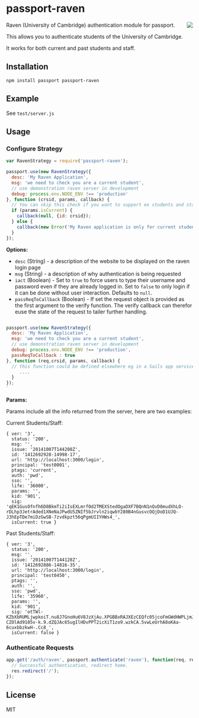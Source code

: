 # passport-raven

<img src="http://i.imgur.com/EtxtRb0.png" align="right"/>

Raven (University of Cambridge) authentication module for passport.

This allows you to authenticate students of the University of Cambridge.

It works for both current and past students and staff.

## Installation

```
npm install passport passport-raven
```

## Example

See `test/server.js`

## Usage

### Configure Strategy

```js
var RavenStrategy = require('passport-raven');

passport.use(new RavenStrategy({
  desc: 'My Raven Application',
  msg: 'we need to check you are a current student',
  // use demonstration raven server in development
  debug: process.env.NODE_ENV !== 'production'
}, function (crsid, params, callback) {
  // You can skip this check if you want to support ex students and staff as well
  if (params.isCurrent) {
    callback(null, {id: crsid});
  } else {
    callback(new Error('My Raven application is only for current students and staff');
  }
});
```

**Options:**

 - `desc` (String) - a description of the website to be displayed on the raven login page
 - `msg` (String) - a description of why authentication is being requested
 - `iact` (Boolean) - Set to `true` to force users to type their username and password even if they are already logged in. Set to `false` to only login if it can be done without user interaction.  Defaults to `null`.
 - `passReqToCallback` (Boolean) - If set the request object is provided as the first argument to the verify function. The verify callback can therefor euse the state of the request to tailer further handling.


```js

passport.use(new RavenStrategy({
  desc: 'My Raven Application',
  msg: 'we need to check you are a current student',
  // use demonstration raven server in development
  debug: process.env.NODE_ENV !== 'production',
  passReqToCallback : true
}, function (req,crsid, params, callback) {
  // this function could be defined elsewhere eg in a Sails app services protocol
     ....
  }
});
`

```

**Params:**

Params include all the info returned from the server, here are two examples:

Current Students/Staff:

```
{ ver: '3',
  status: '200',
  msg: '',
  issue: '20141007T144208Z',
  id: '1412692928-14998-17',
  url: 'http://localhost:3000/login',
  principal: 'test0001',
  ptags: 'current',
  auth: 'pwd',
  sso: '',
  life: '36000',
  params: '',
  kid: '901',
  sig: 'qEK1GusOfnfh6D8BkmTi2iIsEXLmrfOd2TMEXStedOgaDXF7BQnN1nQvD8mudXhLO-rDLhp3JetrAded1XNeNaJPwdU5ZNIf5bJrvln2iqwbY280B4nGusvcOQjDoD1UJQ-J3hEpTDe7miDzGwSB-7zvdkpzt56qPgmUIIYHWs4_',
  isCurrent: true }
```


Past Students/Staff:

```
{ ver: '3',
  status: '200',
  msg: '',
  issue: '20141007T144128Z',
  id: '1412692886-14816-35',
  url: 'http://localhost:3000/login',
  principal: 'test0450',
  ptags: '',
  auth: '',
  sso: 'pwd',
  life: '35960',
  params: '',
  kid: '901',
  sig: 'otTWl-KZbXbRUMLjwpkoiT.nu8J7GnoHu6V8JzXjAu.XPGBBxRAJXEzCEQfc05jcoFmGWdHWPLjmJgNgom2vnltCu-CZOlAd9105v-k.9.dZQJAc65ugIlHDvPPT2icXiT1zo9.wzkCA.5vwLeUrhA8oKAa-6cuxbbzkwH-.Cc8_',
  isCurrent: false }
```

### Authenticate Requests

```js
app.get('/auth/raven', passport.authenticate('raven'), function(req, res) {
  // Successful authentication, redirect home.
  res.redirect('/');
});
```

## License

MIT
